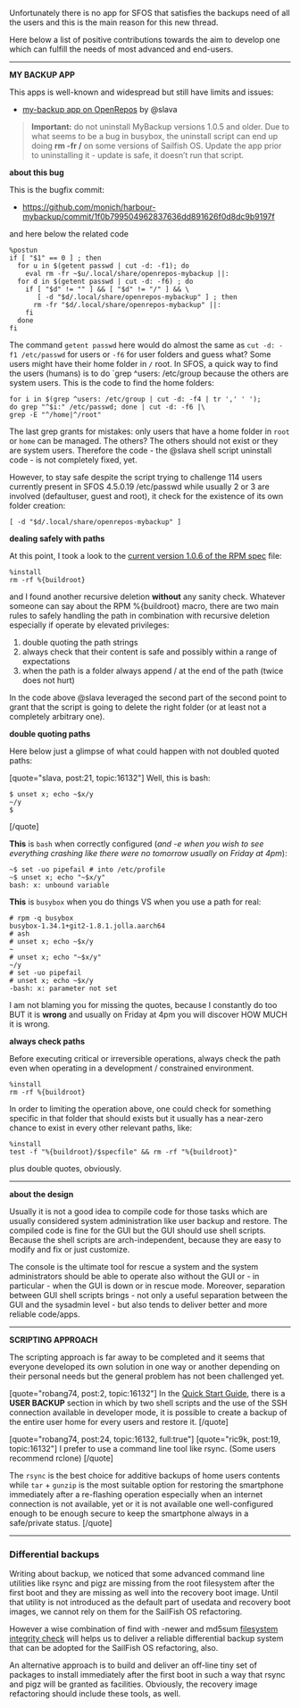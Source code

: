 Unfortunately there is no app for SFOS that satisfies the backups need of all the users and this is the main reason for this new thread.

Here below a list of positive contributions towards the aim to develop one which can fulfill the needs of most advanced and end-users.

----

**MY BACKUP APP**

This apps is well-known and widespread but still have limits and issues:

* [my-backup app on OpenRepos](https://openrepos.net/content/slava/my-backup) by @slava 

> **Important:** do not uninstall MyBackup versions 1.0.5 and older. Due to what seems to be a bug in busybox, the uninstall script can end up doing **rm -fr /** on some versions of Sailfish OS. Update the app prior to uninstalling it - update is safe, it doesn’t run that script.

**about this bug**

This is the bugfix commit:

* https://github.com/monich/harbour-mybackup/commit/1f0b799504962837636dd891626f0d8dc9b9197f

and here below the related code

```
%postun
if [ "$1" == 0 ] ; then
  for u in $(getent passwd | cut -d: -f1); do
    eval rm -fr ~$u/.local/share/openrepos-mybackup ||:
  for d in $(getent passwd | cut -d: -f6) ; do
    if [ "$d" != "" ] && [ "$d" != "/" ] && \
       [ -d "$d/.local/share/openrepos-mybackup" ] ; then
      rm -fr "$d/.local/share/openrepos-mybackup" ||:
    fi
  done
fi
```

The command `getent passwd` here would do almost the same as `cut -d: -f1 /etc/passwd` for users or `-f6` for user folders and guess what? Some users might have their home folder in `/` root. In SFOS, a quick way to find the users (humans) is to do `grep ^users: /etc/group because the others are system users. This is the code to find the home folders:

```
for i in $(grep ^users: /etc/group | cut -d: -f4 | tr ',' ' '); 
do grep "^$i:" /etc/passwd; done | cut -d: -f6 |\
grep -E "^/home|^/root"
```
The last grep grants for mistakes: only users that have a home folder in `root` or `home` can be managed. The others? The others should not exist or they are system users. Therefore the code - the @slava shell script uninstall code - is not completely fixed, yet.

However, to stay safe despite the script trying to challenge 114 users currently present in SFOS 4.5.0.19 /etc/passwd while usually 2 or 3 are involved (defaultuser, guest and root), it check for the existence of its own folder creation:

`[ -d "$d/.local/share/openrepos-mybackup" ]`


**dealing safely with paths**

At this point, I took a look to the [current version 1.0.6 of the RPM spec](https://github.com/monich/harbour-mybackup/blob/master/rpm/openrepos-mybackup.spec) file:

```
%install
rm -rf %{buildroot}
```

and I found another recursive deletion **without** any sanity check. Whatever someone can say about the RPM %{buildroot} macro, there are two main rules to safely handling the path in combination with recursive deletion especially if operate by elevated privileges:

1. double quoting the path strings
2. always check that their content is safe and possibly within a range of expectations
3. when the path is a folder always append / at the end of the path (twice does not hurt) 

In the code above @slava leveraged the second part of the second point to grant that the script is going to delete the right folder (or at least not a completely arbitrary one).

**double quoting paths**

Here below just a glimpse of what could happen with not doubled quoted paths:

[quote="slava, post:21, topic:16132"]
Well, this is bash:

```
$ unset x; echo ~$x/y
~/y
$
```
[/quote]

**This** is `bash` when correctly configured (*and -e when you wish to see everything crashing like there were no tomorrow usually on Friday at 4pm*):

```
~$ set -uo pipefail # into /etc/profile
~$ unset x; echo "~$x/y"
bash: x: unbound variable
```

**This** is `busybox` when you do things VS when you use a path for real:

```
# rpm -q busybox
busybox-1.34.1+git2-1.8.1.jolla.aarch64
# ash
# unset x; echo ~$x/y
~
# unset x; echo "~$x/y"
~/y
# set -uo pipefail
# unset x; echo ~$x/y
-bash: x: parameter not set
```

I am not blaming you for missing the quotes, because I constantly do too BUT it is **wrong** and usually on Friday at 4pm you will discover HOW MUCH it is wrong.

**always check paths**

Before executing critical or irreversible operations, always check the path even when operating in a development / constrained environment.

```
%install
rm -rf %{buildroot}
```

In order to limiting the operation above, one could check for something specific in that folder that should exists but it usually has a near-zero chance to exist in every other relevant paths, like:

```
%install
test -f "%{buildroot}/$specfile" && rm -rf "%{buildroot}"
```

plus double quotes, obviously.

---

**about the design**

Usually it is not a good idea to compile code for those tasks which are usually considered system administration like user backup and restore. The compiled code is fine for the GUI but the GUI should use shell scripts. Because the shell scripts are arch-independent, because they are easy to modify and fix or just customize.

The console is the ultimate tool for rescue a system and the system administrators should be able to operate also without the GUI or - in particular - when the GUI is down or in rescue mode. Moreover, separation between GUI shell scripts brings - not only a useful separation between the GUI and the sysadmin level - but also tends to deliver better and more reliable code/apps.

----

**SCRIPTING APPROACH**

The scripting approach is far away to be completed and it seems that everyone developed its own solution in one way or another depending on their personal needs but the general problem has not been challenged yet.

[quote="robang74, post:2, topic:16132"]
In the [Quick Start Guide](../quick-start-guide.md), there is a **USER BACKUP** section in which by two shell scripts and the use of the SSH connection available in developer mode, it is possible to create a backup of the entire user home for every users and restore it.
[/quote]

[quote="robang74, post:24, topic:16132, full:true"]
[quote="ric9k, post:19, topic:16132"]
I prefer to use a command line tool like rsync. (Some users recommend rclone)
[/quote]

The `rsync` is the best choice for additive backups of home users contents while `tar` + `gunzip` is the most suitable option for restoring the smartphone immediately after a re-flashing operation especially when an internet connection is not available, yet or it is not available one well-configured enough to be enough secure to keep the smartphone always in a safe/private status.
[/quote]

---

### Differential backups

Writing about backup, we noticed that some advanced command line utilities like rsync and pigz are missing from the root filesystem after the first boot and they are missing as well into the recovery boot image. Until that utility is not introduced as the default part of usedata and recovery boot images, we cannot rely on them for the SailFish OS refactoring.

However a wise combination of find with -newer and md5sum [filesystem integrity check](../4.5.0.21/README.md#file-tree-checksum) will helps us to deliver a reliable differential backup system that can be adopted for the SailFish OS refactoring, also.

An alternative approach is to build and deliver an off-line tiny set of packages to install immediately after the first boot in such a way that rsync and pigz will be granted as facilities. Obviously, the recovery image refactoring should include these tools, as well.
